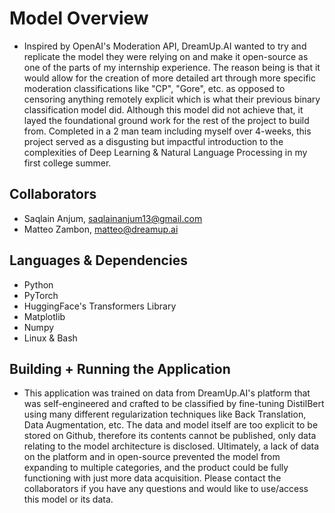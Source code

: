 # Model Overview
 * Inspired by OpenAI's Moderation API, DreamUp.AI wanted to try and replicate the model they were relying on and make it open-source as one of the parts of my internship experience. The reason being is that it would allow for the creation of more detailed art through more specific moderation classifications like "CP", "Gore", etc. as opposed to censoring anything remotely explicit which is what their previous binary classification model did. Although this model did not achieve that, it layed the foundational ground work for the rest of the project to build from. Completed in a 2 man team including myself over 4-weeks, this project served as a disgusting but impactful introduction to the complexities of Deep Learning & Natural Language Processing in my first college summer.

## Collaborators
 * Saqlain Anjum, saqlainanjum13@gmail.com
 * Matteo Zambon, matteo@dreamup.ai

## Languages & Dependencies
 * Python
 * PyTorch
 * HuggingFace's Transformers Library
 * Matplotlib
 * Numpy
 * Linux & Bash

## Building + Running the Application
 * This application was trained on data from DreamUp.AI's platform that was self-engineered and crafted to be classified by fine-tuning DistilBert using many different regularization techniques like Back Translation, Data Augmentation, etc. The data and model itself are too explicit to be stored on Github, therefore its contents cannot be published, only data relating to the model architecture is disclosed. Ultimately, a lack of data on the platform and in open-source prevented the model from expanding to multiple categories, and the product could be fully functioning with just more data acquisition. Please contact the collaborators if you have any questions and would like to use/access this model or its data. 
